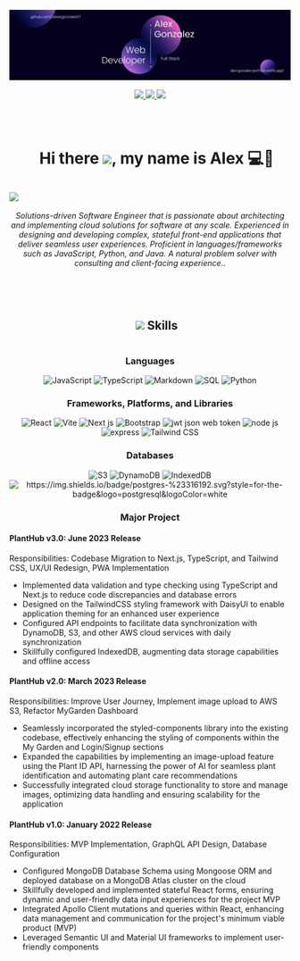 ![I am a Full Stack Web Developer](https://github.com/AlexisGonzalez07/AlexisGonzalez07/blob/main/Banner.jpg)
<p align="center">
  <a href="https://alex-gonzalez-portfolio.netlify.app/" target="_blank">
      <img src="https://img.shields.io/badge/Portfolio-678666?&style=for-the-badge&logoColor=white">
  </a>
  <a href="https://www.linkedin.com/in/alexis-gonzalez-07/" target="_blank">
    <img src="https://img.shields.io/badge/linkedin-678666?&style=for-the-badge&logo=linkedin&logoColor=white">
  </a>

  <a href="mailto:alexis.gonzalez07@gmail.com">
    <img src="https://img.shields.io/badge/SEND%20MAIL-678666?&style=for-the-badge&logo=MAIL.RU&logoColor=white">
   </a>
</p>

<br>

<div id="user-content-toc">
  <ul align="center">
    <summary><h1 style="display: inline-block">Hi there <img src="https://media.giphy.com/media/hvRJCLFzcasrR4ia7z/giphy.gif" width="30">, my name is Alex 💻🥋</h1></summary>
  </ul>
</div>

<img src="https://user-images.githubusercontent.com/73097560/115834477-dbab4500-a447-11eb-908a-139a6edaec5c.gif">

<p align="center"><em>Solutions-driven Software Engineer that is passionate about architecting and implementing cloud solutions for software at any scale. Experienced in designing and developing complex, stateful front-end applications that deliver seamless user experiences. Proficient in languages/frameworks such as JavaScript, Python, and Java. A natural problem solver with consulting and client-facing experience.</em>.</p>
<br>

<br>

<div id="user-content-toc">
  <ul align="center">
    <summary><h2 style="display: inline-block"><img src="https://media2.giphy.com/media/QssGEmpkyEOhBCb7e1/giphy.gif?cid=ecf05e47a0n3gi1bfqntqmob8g9aid1oyj2wr3ds3mg700bl&rid=giphy.gif" width ="20"> Skills</h2></summary>
  </ul>
</div>

<h3 align="center">Languages</h3>
<p align="center">
  <img alt="JavaScript" src="https://img.shields.io/badge/javascript-%23323330.svg?style=for-the-badge&logo=javascript&logoColor=%23F7DF1E">
  <img alt="TypeScript" src="https://img.shields.io/badge/typescript-%23007ACC.svg?style=for-the-badge&logo=typescript&logoColor=white">
  <img alt="Markdown" src="https://img.shields.io/badge/html5-%23E34F26.svg?style=for-the-badge&logo=html5&logoColor=white">
  <img alt="SQL" src="https://img.shields.io/badge/css3-%231572B6.svg?style=for-the-badge&logo=css3&logoColor=white">
  <img alt="Python" src="https://img.shields.io/badge/python-3670A0?style=for-the-badge&logo=python&logoColor=ffdd54">
</p>

<h3 align="center">Frameworks, Platforms, and Libraries</h3>
<p align="center">
  <img alt="React" src="https://img.shields.io/badge/react-%2320232a.svg?style=for-the-badge&logo=react&logoColor=%2361DAFB">
  <img alt="Vite" src="https://img.shields.io/badge/vite-%23646CFF.svg?style=for-the-badge&logo=vite&logoColor=white">
  <img alt="Next js" src="https://img.shields.io/badge/Next-black?style=for-the-badge&logo=next.js&logoColor=white">
  <img alt="Bootstrap" src="https://img.shields.io/badge/bootstrap-%238511FA.svg?style=for-the-badge&logo=bootstrap&logoColor=white">
  <img alt="jwt json web token" src="https://img.shields.io/badge/JWT-black?style=for-the-badge&logo=JSON%20web%20tokens">
  <img alt="node js" src="https://img.shields.io/badge/node.js-6DA55F?style=for-the-badge&logo=node.js&logoColor=white">
  <img alt="express" src="https://img.shields.io/badge/express.js-%23404d59.svg?style=for-the-badge&logo=express&logoColor=%2361DAFB">
  <img alt="Tailwind CSS" src="https://img.shields.io/badge/tailwindcss-%2338B2AC.svg?style=for-the-badge&logo=tailwind-css&logoColor=white">
</p>

<h3 align="center">Databases</h3>
<p align="center">
  <img src="https://img.shields.io/badge/S3-569A31?style=for-the-badge&logo=amazon-s3&logoColor=white" alt="S3">
<img src="https://img.shields.io/badge/DynamoDB-4053D6?style=for-the-badge&logo=amazon-dynamodb&logoColor=white" alt="DynamoDB">
<img src="https://img.shields.io/badge/IndexedDB-2196F3?style=for-the-badge&logo=mozilla-firefox&logoColor=white" alt="IndexedDB">
<img src="https://img.shields.io/badge/postgres-%23316192.svg?style=for-the-badge&logo=postgresql&logoColor=white" alt="https://img.shields.io/badge/postgres-%23316192.svg?style=for-the-badge&logo=postgresql&logoColor=white">
</p>


<h3 align="center">Major Project</h3>
<h4>PlantHub v3.0: June 2023 Release</h4>

Responsibilities: Codebase Migration to Next.js, TypeScript, and Tailwind CSS, UX/UI Redesign, PWA Implementation

<ul>
  <li>Implemented data validation and type checking using TypeScript and Next.js to reduce code discrepancies and database errors</li>
  <li>Designed on the TailwindCSS styling framework with DaisyUI to enable application theming for an enhanced user experience</li>
  <li>Configured API endpoints to facilitate data synchronization with DynamoDB, S3, and other AWS cloud services with daily synchronization</li>
  <li>Skillfully configured IndexedDB, augmenting data storage capabilities and offline access</li>
</ul>

<h4>PlantHub v2.0: March 2023 Release</h4>

Responsibilities: Improve User Journey, Implement image upload to AWS S3, Refactor MyGarden Dashboard

<ul>
  <li>Seamlessly incorporated the styled-components library into the existing codebase, effectively enhancing the styling of components within the My Garden and Login/Signup sections</li>
  <li>Expanded the capabilities by implementing an image-upload feature using the Plant ID API, harnessing the power of AI for seamless plant identification and automating plant care recommendations</li>
  <li>Successfully integrated cloud storage functionality to store and manage images, optimizing data handling and ensuring scalability for the application</li>
</ul>

<h4>PlantHub v1.0: January 2022 Release</h4>

Responsibilities: MVP Implementation, GraphQL API Design, Database Configuration

<ul>
  <li>Configured MongoDB Database Schema using Mongoose ORM and deployed database on a MongoDB Atlas cluster on the cloud</li>
  <li>Skillfully developed and implemented stateful React forms, ensuring dynamic and user-friendly data input experiences for the project MVP</li>
  <li>Integrated Apollo Client mutations and queries within React, enhancing data management and communication for the project's minimum viable product (MVP)</li>
  <li>Leveraged Semantic UI and Material UI frameworks to implement user-friendly components</li>
</ul>


